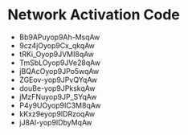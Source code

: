 # Network Activation Code
* Bb9APuyop9Ah-MsqAw
* 9cz4jOyop9Cx_qkqAw
* tRKi_Oyop9JVMI8qAw
* TmSbLOyop9JVe28qAw
* jBQAcOyop9JPo5wqAw
* ZGEov-yop9JPvQYqAw
* douBe-yop9JPkskqAw
* jMzFNuyop9JP_SYqAw
* P4y9UOyop9IC3M8qAw
* kKxz9eyop9IDRzoqAw
* jJ8Al-yop9IDbyMqAw